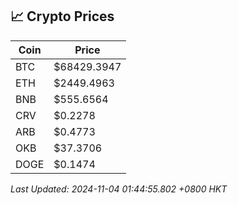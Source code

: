 ## 📈 Crypto Prices

| Coin | Price |
| ---- | ----- |
| BTC | $68429.3947 |
| ETH | $2449.4963 |
| BNB | $555.6564 |
| CRV | $0.2278 |
| ARB | $0.4773 |
| OKB | $37.3706 |
| DOGE | $0.1474 |

_Last Updated: 2024-11-04 01:44:55.802 +0800 HKT_